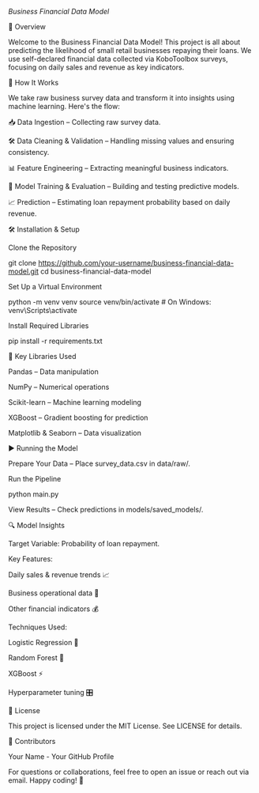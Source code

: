 *Business Financial Data Model*

🚀 Overview

Welcome to the Business Financial Data Model! This project is all about predicting the likelihood of small retail businesses repaying their loans. We use self-declared financial data collected via KoboToolbox surveys, focusing on daily sales and revenue as key indicators.

🔄 How It Works

We take raw business survey data and transform it into insights using machine learning. Here's the flow:

📥 Data Ingestion – Collecting raw survey data.

🛠️ Data Cleaning & Validation – Handling missing values and ensuring consistency.

📊 Feature Engineering – Extracting meaningful business indicators.

🤖 Model Training & Evaluation – Building and testing predictive models.

📈 Prediction – Estimating loan repayment probability based on daily revenue.

🛠️ Installation & Setup

Clone the Repository

git clone https://github.com/your-username/business-financial-data-model.git
cd business-financial-data-model

Set Up a Virtual Environment

python -m venv venv
source venv/bin/activate  # On Windows: venv\Scripts\activate

Install Required Libraries

pip install -r requirements.txt

📜 Key Libraries Used

Pandas – Data manipulation

NumPy – Numerical operations

Scikit-learn – Machine learning modeling

XGBoost – Gradient boosting for prediction

Matplotlib & Seaborn – Data visualization

▶️ Running the Model

Prepare Your Data – Place survey_data.csv in data/raw/.

Run the Pipeline

python main.py

View Results – Check predictions in models/saved_models/.

🔍 Model Insights

Target Variable: Probability of loan repayment.

Key Features:

Daily sales & revenue trends 📈

Business operational data 🏪

Other financial indicators 💰

Techniques Used:

Logistic Regression 🤖

Random Forest 🌲

XGBoost ⚡

Hyperparameter tuning 🎛️

📜 License

This project is licensed under the MIT License. See LICENSE for details.

🤝 Contributors

Your Name - Your GitHub Profile

For questions or collaborations, feel free to open an issue or reach out via email. Happy coding! 🚀

